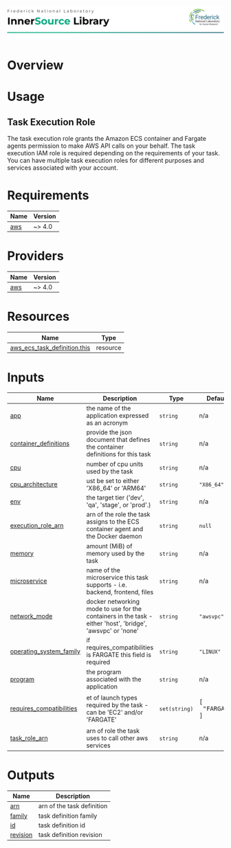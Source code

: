 ![Frederick National Laboratory](./assets/fnl.svg)

# Overview 

# Usage 

## Task Execution Role 
The task execution role grants the Amazon ECS container and Fargate agents permission to make AWS API calls on your behalf. The task execution IAM role is required depending on the requirements of your task. You can have multiple task execution roles for different purposes and services associated with your account.

<!-- BEGIN_TF_DOCS -->
# Requirements

| Name | Version |
|------|---------|
| <a name="requirement_aws"></a> [aws](#requirement\_aws) | ~> 4.0 |

# Providers

| Name | Version |
|------|---------|
| <a name="provider_aws"></a> [aws](#provider\_aws) | ~> 4.0 |

# Resources

| Name | Type |
|------|------|
| [aws_ecs_task_definition.this](https://registry.terraform.io/providers/hashicorp/aws/latest/docs/resources/ecs_task_definition) | resource |

# Inputs

| Name | Description | Type | Default | Required |
|------|-------------|------|---------|:--------:|
| <a name="input_app"></a> [app](#input\_app) | the name of the application expressed as an acronym | `string` | n/a | yes |
| <a name="input_container_definitions"></a> [container\_definitions](#input\_container\_definitions) | provide the json document that defines the container definitions for this task | `string` | n/a | yes |
| <a name="input_cpu"></a> [cpu](#input\_cpu) | number of cpu units used by the task | `string` | n/a | yes |
| <a name="input_cpu_architecture"></a> [cpu\_architecture](#input\_cpu\_architecture) | ust be set to either 'X86\_64' or 'ARM64' | `string` | `"X86_64"` | no |
| <a name="input_env"></a> [env](#input\_env) | the target tier ('dev', 'qa', 'stage', or 'prod'.) | `string` | n/a | yes |
| <a name="input_execution_role_arn"></a> [execution\_role\_arn](#input\_execution\_role\_arn) | arn of the role the task assigns to the ECS container agent and the Docker daemon | `string` | `null` | no |
| <a name="input_memory"></a> [memory](#input\_memory) | amount (MiB) of memory used by the task | `string` | n/a | yes |
| <a name="input_microservice"></a> [microservice](#input\_microservice) | name of the microservice this task supports - i.e. backend, frontend, files | `string` | n/a | yes |
| <a name="input_network_mode"></a> [network\_mode](#input\_network\_mode) | docker networking mode to use for the containers in the task - either 'host', 'bridge', 'awsvpc' or 'none' | `string` | `"awsvpc"` | no |
| <a name="input_operating_system_family"></a> [operating\_system\_family](#input\_operating\_system\_family) | if requires\_compatibilities is FARGATE this field is required | `string` | `"LINUX"` | no |
| <a name="input_program"></a> [program](#input\_program) | the program associated with the application | `string` | n/a | yes |
| <a name="input_requires_compatibilities"></a> [requires\_compatibilities](#input\_requires\_compatibilities) | et of launch types required by the task - can be 'EC2' and/or 'FARGATE' | `set(string)` | <pre>[<br>  "FARGATE"<br>]</pre> | no |
| <a name="input_task_role_arn"></a> [task\_role\_arn](#input\_task\_role\_arn) | arn of role the task uses to call other aws services | `string` | n/a | yes |

# Outputs

| Name | Description |
|------|-------------|
| <a name="output_arn"></a> [arn](#output\_arn) | arn of the task definition |
| <a name="output_family"></a> [family](#output\_family) | task definition family |
| <a name="output_id"></a> [id](#output\_id) | task definition id |
| <a name="output_revision"></a> [revision](#output\_revision) | task definition revision |
<!-- END_TF_DOCS -->
